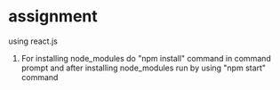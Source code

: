 # assignment
using react.js

1. For installing node_modules do "npm install" command in command prompt and after installing node_modules run by using "npm start" command
